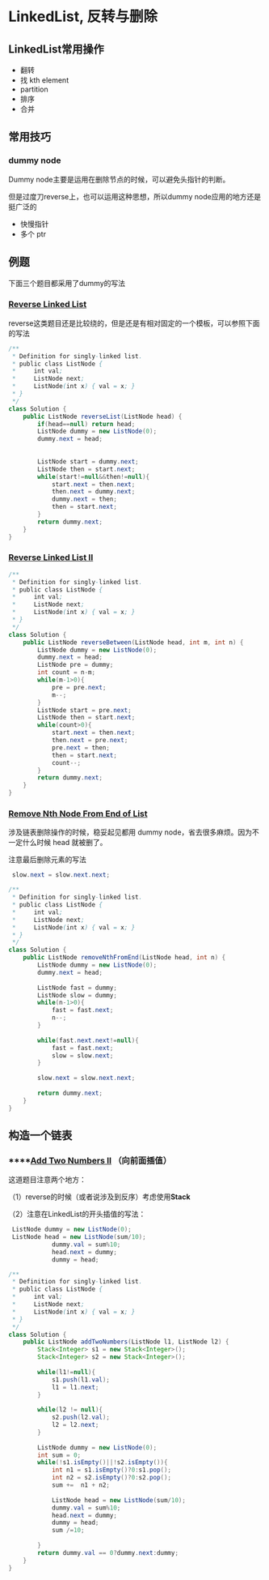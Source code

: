 # LinkedList, 反转与删除

## LinkedList常用操作

* 翻转
* 找 kth element
* partition
* 排序
* 合并

## 常用技巧

### dummy node

Dummy node主要是运用在删除节点的时候，可以避免头指针的判断。

但是过度刀reverse上，也可以运用这种思想，所以dummy node应用的地方还是挺广泛的

* 快慢指针
* 多个 ptr

## 例题

下面三个题目都采用了dummy的写法

### [Reverse Linked List](https://leetcode.com/problems/reverse-linked-list/)

reverse这类题目还是比较绕的，但是还是有相对固定的一个模板，可以参照下面的写法

```java
/**
 * Definition for singly-linked list.
 * public class ListNode {
 *     int val;
 *     ListNode next;
 *     ListNode(int x) { val = x; }
 * }
 */
class Solution {
    public ListNode reverseList(ListNode head) {
        if(head==null) return head;
        ListNode dummy = new ListNode(0);
        dummy.next = head;
        
        
        ListNode start = dummy.next;
        ListNode then = start.next;
        while(start!=null&&then!=null){
            start.next = then.next;
            then.next = dummy.next;
            dummy.next = then;
            then = start.next;
        }
        return dummy.next;
    }
}
```

### [Reverse Linked List II](https://leetcode.com/problems/reverse-linked-list-ii/)

```java
/**
 * Definition for singly-linked list.
 * public class ListNode {
 *     int val;
 *     ListNode next;
 *     ListNode(int x) { val = x; }
 * }
 */
class Solution {
    public ListNode reverseBetween(ListNode head, int m, int n) {
        ListNode dummy = new ListNode(0);
        dummy.next = head;
        ListNode pre = dummy;
        int count = n-m;
        while(m-1>0){
            pre = pre.next;
            m--;
        }
        ListNode start = pre.next;
        ListNode then = start.next;
        while(count>0){
            start.next = then.next;
            then.next = pre.next;
            pre.next = then;
            then = start.next;
            count--;
        }
        return dummy.next;
    }
}
```

### [Remove Nth Node From End of List](https://leetcode.com/problems/remove-nth-node-from-end-of-list/)

涉及链表删除操作的时候，稳妥起见都用 dummy node，省去很多麻烦。因为不一定什么时候 head 就被删了。

注意最后删除元素的写法

```java
 slow.next = slow.next.next;
```

```java
/**
 * Definition for singly-linked list.
 * public class ListNode {
 *     int val;
 *     ListNode next;
 *     ListNode(int x) { val = x; }
 * }
 */
class Solution {
    public ListNode removeNthFromEnd(ListNode head, int n) {
        ListNode dummy = new ListNode(0);
        dummy.next = head;
        
        ListNode fast = dummy;
        ListNode slow = dummy;
        while(n-1>0){
            fast = fast.next;
            n--;
        }
        
        while(fast.next.next!=null){
            fast = fast.next;
            slow = slow.next;
        }
        
        slow.next = slow.next.next;
        
        return dummy.next;
    }
}
```

## 构造一个链表

### \*\*\*\*[**Add Two Numbers II**](https://leetcode.com/submissions/detail/165366099/) **（向前面插值）**

这道题目注意两个地方：

（1）reverse的时候（或者说涉及到反序）考虑使用**Stack**

（2）注意在LinkedList的开头插值的写法：

```java
 ListNode dummy = new ListNode(0);
 ListNode head = new ListNode(sum/10);
            dummy.val = sum%10;
            head.next = dummy;
            dummy = head;
```

```java
/**
 * Definition for singly-linked list.
 * public class ListNode {
 *     int val;
 *     ListNode next;
 *     ListNode(int x) { val = x; }
 * }
 */
class Solution {
    public ListNode addTwoNumbers(ListNode l1, ListNode l2) {
        Stack<Integer> s1 = new Stack<Integer>();
        Stack<Integer> s2 = new Stack<Integer>();
        
        while(l1!=null){
            s1.push(l1.val);
            l1 = l1.next;
        }
        
        while(l2 != null){
            s2.push(l2.val);
            l2 = l2.next;
        }
        
        ListNode dummy = new ListNode(0);
        int sum = 0; 
        while(!s1.isEmpty()||!s2.isEmpty()){
            int n1 = s1.isEmpty()?0:s1.pop();
            int n2 = s2.isEmpty()?0:s2.pop();
            sum +=  n1 + n2;
            
            ListNode head = new ListNode(sum/10);
            dummy.val = sum%10;
            head.next = dummy;
            dummy = head;
            sum /=10;
            
        }
        return dummy.val == 0?dummy.next:dummy;
    }
}
```

